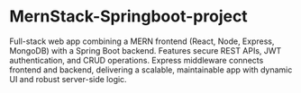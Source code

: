 # MernStack-Springboot-project
Full-stack web app combining a MERN frontend (React, Node, Express, MongoDB) with a Spring Boot backend. Features secure REST APIs, JWT authentication, and CRUD operations. Express middleware connects frontend and backend, delivering a scalable, maintainable app with dynamic UI and robust server-side logic.
